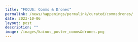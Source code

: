 ```yaml
---
title: "FOCUS: Comms & Drones"
permalink: /news/happenings/permalink/curated/commsdrones/
date: 2023-10-06
layout: post
description: ""
image: /images/kainos_poster_comms&drones.png
---
```

